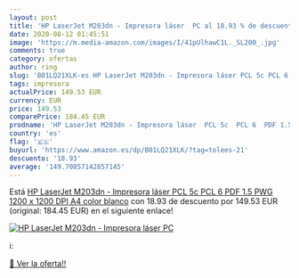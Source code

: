 ```yaml
---
layout: post
title: 'HP LaserJet M203dn - Impresora láser  PC al 18.93 % de descuento'
date: 2020-08-12 01:45:51
image: 'https://m.media-amazon.com/images/I/41pUlhawC1L._SL200_.jpg'
comments: true
category: ofertas
author: ring
slug: 'B01LQ21XLK-es HP LaserJet M203dn - Impresora láser PCL 5c PCL 6 PDF 1.5...'
tags: impresora
actualPrice: 149.53 EUR
currency: EUR
price: 149.53
comparePrice: 184.45 EUR
prodname: 'HP LaserJet M203dn - Impresora láser  PCL 5c  PCL 6  PDF 1.5  PWG  1200 x 1200 DPI  A4   color blanco'
country: 'es'
flag: '🇪🇸'
buyurl: 'https://www.amazon.es/dp/B01LQ21XLK/?tag=tolees-21'
descuento: '18.93'
average: '149.70857142857145'
---
```


Está [HP LaserJet M203dn - Impresora láser  PCL 5c  PCL 6  PDF 1.5  PWG  1200 x 1200 DPI  A4   color blanco](https://www.amazon.es/dp/B01LQ21XLK/?tag=tolees-21) con 18.93 de descuento por 149.53 EUR (original: 184.45 EUR) en el siguiente enlace!

[![HP LaserJet M203dn - Impresora láser  PC](https://m.media-amazon.com/images/I/41pUlhawC1L._SL200_.jpg)](https://www.amazon.es/dp/B01LQ21XLK/?tag=tolees-21)

ℹ️:


[🛒 Ver la oferta!!](https://www.amazon.es/dp/B01LQ21XLK/?tag=tolees-21)
